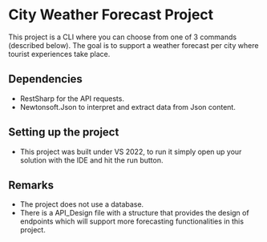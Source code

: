 ﻿# City Weather Forecast Project
This project is a CLI where you can choose from one of 3 commands (described below). 
The goal is to support a weather forecast per city where tourist experiences take place.

## Dependencies
- RestSharp for the API requests.
- Newtonsoft.Json to interpret and extract data from Json content.

## Setting up the project
- This project was built under VS 2022, to run it simply open up your solution with the IDE and hit the run button.

## Remarks
- The project does not use a database.
- There is a API_Design file with a structure that provides the design of endpoints which will support more forecasting functionalities in this project.

